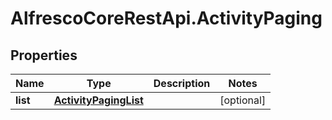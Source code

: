 # AlfrescoCoreRestApi.ActivityPaging

## Properties
Name | Type | Description | Notes
------------ | ------------- | ------------- | -------------
**list** | [**ActivityPagingList**](ActivityPagingList.md) |  | [optional] 


